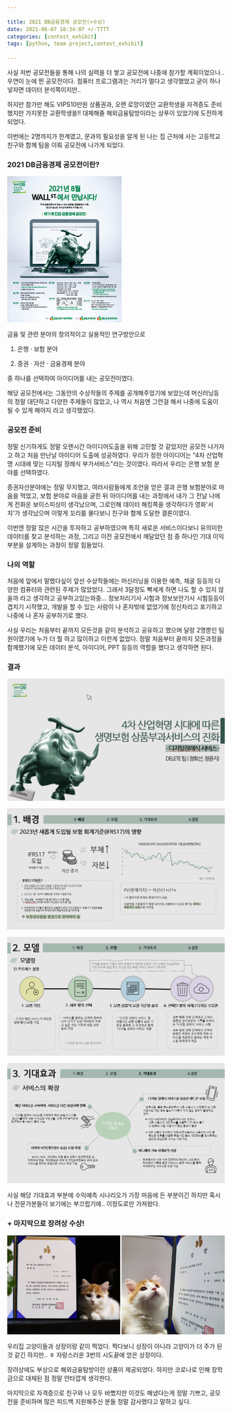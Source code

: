 ```yaml
---

title: 2021 DB금융경제 공모전(+수상)
date: 2021-06-07 18:34:07 +/-TTTT
categories: [contest_exhibit]
tags: [python, team project,contest_exhibit] 

---
```



사실 저번 공모전들을 통해 나의 실력을 더 쌓고 공모전에 나중에 참가할 계획이었으나.. 우연이 눈에 띈 공모전이다. 컴퓨터 프로그램과는 거리가 멀다고 생각했었고 굳이 하나 넣자면 데이터 분석쪽이지만.. 

하지만 참가만 해도 VIPS10만원 상품권과, 오랜 로망이였던 교환학생을 자격증도 준비했지만 가지못한 교환학생을!! 대체해줄 해외금융탐방이라는 상푸이 있었기에 도전하게 되었다.



이번에는 2명까지가 한계였고, 문과의 필요성을 알게 된 나는 집 근처에 사는 고등학교 친구와 함께 팀을 이뤄 공모전에 나가게 되었다.



 

### 2021 DB금융경제 공모전이란?

![DB_1](/assets/poastimg/DB_1.jpg)

 금융 및 관련 분야의 창의적이고 실용적인 연구방안으로

1. 은행 · 보험 분야

2. 증권 · 자산 · 금융경제 분야 

중 하나를 선택하여 아이디어를 내는 공모전이였다.



해당 공모전에서는 그동안의 수상작들의 주제를 공개해주었기에 보았는데 머신러닝등의 정말 대단하고 다양한 주제들이 많았고, 나 역시 처음엔 그런걸 해서 나중에 도움이 될 수 있게 해야지 라고 생각했었다.



### 공모전 준비

정말 신기하게도 정말 오랜시간 아이디어도출을 위해 고민할 것 같았지만 공모전 나가자고 하고 처음 만난날 아이디어 도출에 성공하였다. 우리가 정한 아이디어는 "4차 산업혁명 시대에 맞는 디지털 장례식 부가서비스"라는 것이였다. 따라서 우리는 은행 보험 분야를 선택하였다.

증권자산분야에는 정말 무지했고, 여러사람들에게 조언을 얻은 결과 은행 보험분야로 마음을 먹었고, 보험 분야로 마음을 굳힌 뒤 아이디어를 내는 과정에서 내가 그 전날 나에게 전화온 보이스피싱이 생각났으며, 그로인해 데이터 해킹쪽을 생각하다가 영화'서치'가 생각났으며 이렇게 꼬리를 물다보니 친구와 함께 도달한 결론이였다. 

이번엔 정말 많은 시간을 투자하고 공부하였으며 특히 새로운 서비스이다보니 유의미한 데이터를 찾고 분석하는 과정, 그리고 이전 공모전에서 깨달았던 점 중 하나인 기대 이익부분을 설계하는 과정이 정말 힘들었다.



### 나의 역할

처음에 앞에서 말했다싶이 앞선 수상작들에는 머신러닝을 이용한 예측, 채굴 등등의 다양한 컴퓨터와 관련된 주제가 많았었다. 그래서 3달정도 빡세게 하면 나도 할 수 있지 않을까 라고 생각하고 공부하고있는와중... 정보처리기사 시험과 정보보안기사 시험등등이 겹치기 시작했고, 개발을 할 수 있는 사람이 나 혼자밖에 없었기에 정신차리고 포기하고 나중에 나 혼자 공부하기로 했다.

사실 우리는 처음부터 끝까지 모든것을 같이 분석하고 공유하고 했으며 달랑 2명뿐인 팀원이였기에 누가 더 뭘 하고 많이하고 이런게 없었다. 정말 처음부터 끝까지 모든과정을 함께했기에 모든 데이터 분석, 아이디어, PPT 등등의 역할을 했다고 생각하면 된다.



### 결과

![DB_2](/assets/poastimg/DB_2.PNG)

![DB_3](/assets/poastimg/DB_3.PNG)

![DB_4](/assets/poastimg/DB_4.PNG)

![DB_5](/assets/poastimg/DB_5.PNG)

사실 해당 기대효과 부분에 수익예측 시나리오가 가장 마음에 든 부분이긴 하지만 혹시나 전문가분들이 보기에는 부끄럽기에.. 이정도로만 가져왔다.



### + 마지막으로 **장려상** 수상!

![DB_6](/assets/poastimg/DB_6.PNG)



우리집 고양이들과 상장이랑 같이 찍었다. 찍다보니 상장이 아니라 고양이가 더 주가 된것 같긴 하지만.. ㅎ 자랑스러운 3번의 시도끝에 얻은 상장이다.

장려상에도 부상으로 해외금융탐방이란 상품이 제공되었다. 하지만 코로나로 인해 장학금으로 대체된 점 정말 안타깝게 생각한다.



마지막으로 자격증으로 친구와 나 모두 바뻤지만 이것도 해냈다는게 정말 기쁘고, 공모전을 준비하며 많은 피드백 지원해주신 분들 정말 감사했다고 말하고 싶다.